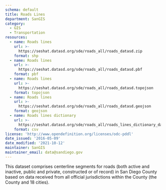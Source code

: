```yaml
---
schema: default
title: Roads Lines
department: SanGIS
category:
  - GIS
  - Transportation
resources:
  - name: Roads lines
    url: >-
      https://seshat.datasd.org/sde/roads_all/roads_datasd.zip
    format: shp
  - name: Roads lines
    url: >-
      https://seshat.datasd.org/sde/roads_all/roads_datasd.pbf
    format: pbf
  - name: Roads lines
    url: >-
      https://seshat.datasd.org/sde/roads_all/roads_datasd.topojson
    format: topojson
  - name: Roads lines
    url: >-
      https://seshat.datasd.org/sde/roads_all/roads_datasd.geojson
    format: geojson
  - name: Roads lines dictionary
    url: >-
      https://seshat.datasd.org/sde/roads_all/roads_lines_dictionary_datasd.csv
    format: csv
license: 'http://www.opendefinition.org/licenses/odc-pddl'
date_issued: '2016-05-09'
date_modified: '2021-10-12'
maintainer: SanGIS
maintainer_email: data@sandiego.gov
---
```

This dataset comprises centerline segments for roads (both active and inactive, public and private, constructed or of record) in San Diego County based on data received from all official jurisdictions within the County (the County and 18 cities).
